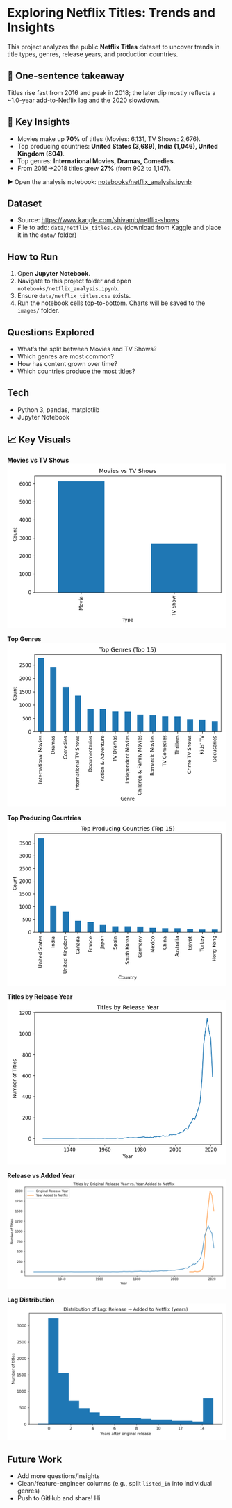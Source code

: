# Exploring Netflix Titles: Trends and Insights

This project analyzes the public **Netflix Titles** dataset to uncover trends in title types, genres, release years, and production countries.

## 📝 One-sentence takeaway
Titles rise fast from 2016 and peak in 2018; the later dip mostly reflects a ~1.0-year add-to-Netflix lag and the 2020 slowdown.

## 🔎 Key Insights
- Movies make up **70%** of titles (Movies: 6,131, TV Shows: 2,676).
- Top producing countries: **United States (3,689), India (1,046), United Kingdom (804)**.
- Top genres: **International Movies, Dramas, Comedies**.
- From 2016→2018 titles grew **27%** (from 902 to 1,147).

▶️ Open the analysis notebook: [notebooks/netflix_analysis.ipynb](notebooks/netflix_analysis.ipynb)

## Dataset
- Source: https://www.kaggle.com/shivamb/netflix-shows
- File to add: `data/netflix_titles.csv` (download from Kaggle and place it in the `data/` folder)

## How to Run
1. Open **Jupyter Notebook**.
2. Navigate to this project folder and open `notebooks/netflix_analysis.ipynb`.
3. Ensure `data/netflix_titles.csv` exists.
4. Run the notebook cells top-to-bottom. Charts will be saved to the `images/` folder.

## Questions Explored
- What’s the split between Movies and TV Shows?
- Which genres are most common?
- How has content grown over time?
- Which countries produce the most titles?

## Tech
- Python 3, pandas, matplotlib
- Jupyter Notebook

## 📈 Key Visuals

**Movies vs TV Shows**  
![Movies vs TV Shows](images/movies_vs_tvshows.png)

**Top Genres**  
![Top Genres](images/top_genres.png)

**Top Producing Countries**  
![Top Producing Countries](images/top_countries.png)

**Titles by Release Year**  
![Titles by Release Year](images/titles_by_release_year.png)

**Release vs Added Year**  
![Release vs Added Year](images/release_vs_added_year.png)

**Lag Distribution**  
![Lag Distribution](images/lag_release_to_added_hist.png)

## Future Work
- Add more questions/insights
- Clean/feature-engineer columns (e.g., split `listed_in` into individual genres)
- Push to GitHub and share!
Hi